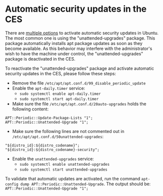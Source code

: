 # Automatic security updates in the CES

There are [multiple options](https://help.ubuntu.com/community/AutomaticSecurityUpdates) to activate automatic security updates in Ubuntu. The most common one is using the "unattended-upgrades" package. This package automatically installs apt package updates as soon as they become available.
As this behavior may interfere with the administrator's wish to have the machine under control, the "unattended-upgrades" package is deactivated in the CES.

To reactivate the "unattended-upgrades" package and activate automatic security updates in the CES, please follow these steps:

- Remove the file `/etc/apt/apt.conf.d/99_disable_periodic_update`
- Enable the `apt-daily.timer` service:
  - `sudo systemctl enable apt-daily.timer`
  - `sudo systemctl start apt-daily.timer`
- Make sure the file `/etc/apt/apt.conf.d/20auto-upgrades` holds the following content:

```
APT::Periodic::Update-Package-Lists "1";
APT::Periodic::Unattended-Upgrade "1";
```

- Make sure the following lines are not commented out in `/etc/apt/apt.conf.d/50unattended-upgrades`:

```
"${distro_id}:${distro_codename}";
"${distro_id}:${distro_codename}-security";
```

- Enable the `unattended-upgrades` service:
  - `sudo systemctl enable unattended-upgrades`
  - `sudo systemctl start unattended-upgrades`

To validate that automatic updates are activated, run the command `apt-config dump APT::Periodic::Unattended-Upgrade`.
The output should be: `APT::Periodic::Unattended-Upgrade "1";`